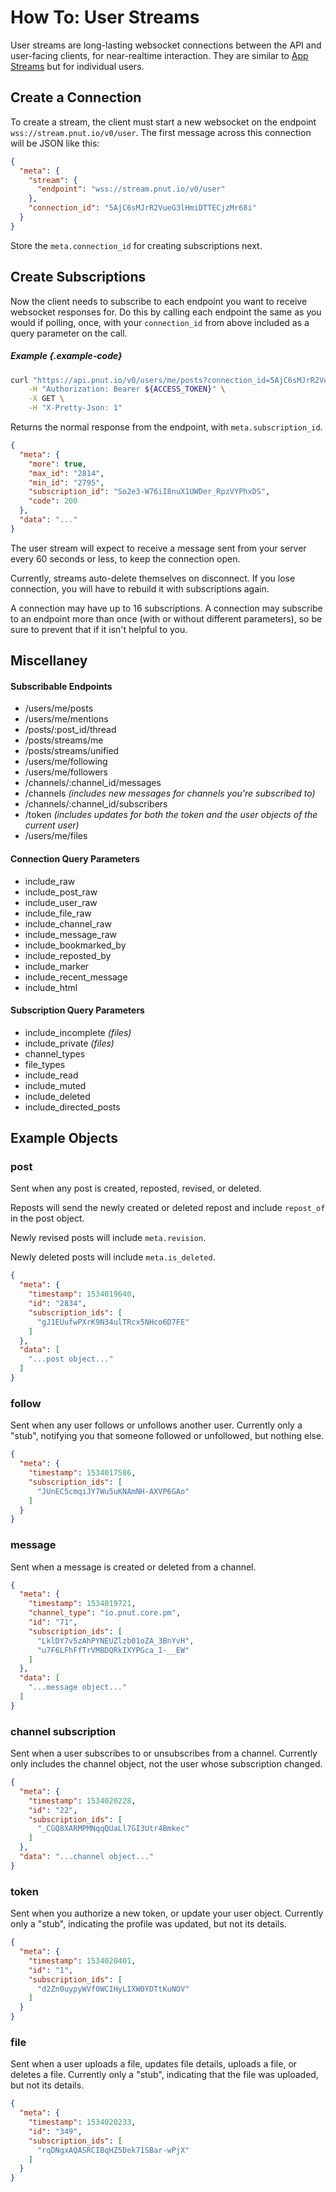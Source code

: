 # How To: User Streams

User streams are long-lasting websocket connections between the API and user-facing clients, for near-realtime interaction. They are similar to [App Streams](../resources/app-streams) but for individual users. 


## Create a Connection

To create a stream, the client must start a new websocket on the endpoint `wss://stream.pnut.io/v0/user`. The first message across this connection will be JSON like this:

```json
{
  "meta": {
    "stream": {
      "endpoint": "wss://stream.pnut.io/v0/user"
    },
    "connection_id": "5AjC6sMJrR2VueG3lHmiDTTECjzMr68i"
  }
}
```

Store the `meta.connection_id` for creating subscriptions next.


## Create Subscriptions

Now the client needs to subscribe to each endpoint you want to receive websocket responses for. Do this by calling each endpoint the same as you would if polling, once, with your `connection_id` from above included as a query parameter on the call.

##### Example {.example-code}

```bash
curl "https://api.pnut.io/v0/users/me/posts?connection_id=5AjC6sMJrR2VueG3lHmiDTTECjzMr68i" \
    -H "Authorization: Bearer ${ACCESS_TOKEN}" \
    -X GET \
    -H "X-Pretty-Json: 1"
```

Returns the normal response from the endpoint, with `meta.subscription_id`.

```json
{
  "meta": {
    "more": true,
    "max_id": "2814",
    "min_id": "2795",
    "subscription_id": "So2e3-W76iI8nuX1UWDer_RpzVYPhxDS",
    "code": 200
  },
  "data": "..."
}
```

The user stream will expect to receive a message sent from your server every 60 seconds or less, to keep the connection open.

Currently, streams auto-delete themselves on disconnect. If you lose connection, you will have to rebuild it with subscriptions again.

A connection may have up to 16 subscriptions. A connection may subscribe to an endpoint more than once (with or without different parameters), so be sure to prevent that if it isn't helpful to you.


## Miscellaney

#### Subscribable Endpoints

* /users/me/posts
* /users/me/mentions
* /posts/:post_id/thread
* /posts/streams/me
* /posts/streams/unified
* /users/me/following
* /users/me/followers
* /channels/:channel_id/messages
* /channels *(includes new messages for channels you're subscribed to)*
* /channels/:channel_id/subscribers
* /token *(includes updates for both the token and the user objects of the current user)*
* /users/me/files

#### Connection Query Parameters

* include_raw
* include_post_raw
* include_user_raw
* include_file_raw
* include_channel_raw
* include_message_raw
* include_bookmarked_by
* include_reposted_by
* include_marker
* include_recent_message
* include_html

#### Subscription Query Parameters

* include_incomplete *(files)*
* include_private *(files)*
* channel_types
* file_types
* include_read
* include_muted
* include_deleted
* include_directed_posts


## Example Objects

### post

Sent when any post is created, reposted, revised, or deleted.

Reposts will send the newly created or deleted repost and include `repost_of` in the post object.

Newly revised posts will include `meta.revision`.

Newly deleted posts will include `meta.is_deleted`.

```json
{
  "meta": {
    "timestamp": 1534019640,
    "id": "2834",
    "subscription_ids": [
      "gJ1EUufwPXrK9N34ulTRcx5NHco6D7FE"
    ]
  },
  "data": [
    "...post object..."
  ]
}
```


### follow

Sent when any user follows or unfollows another user. Currently only a "stub", notifying you that someone followed or unfollowed, but nothing else.

```json
{
  "meta": {
    "timestamp": 1534017586,
    "subscription_ids": [
      "JUnEC5cmqiJY7Wu5uKNAmNH-AXVP6GAo"
    ]
  }
}
```


### message

Sent when a message is created or deleted from a channel.

```json
{
  "meta": {
    "timestamp": 1534019721,
    "channel_type": "io.pnut.core.pm",
    "id": "71",
    "subscription_ids": [
      "LklDY7v5zAhPYNEUZlzb01oZA_3BnYvH",
      "u7F6LFhFfTrVMBDQRkIXYPGca_I-__EW"
    ]
  },
  "data": [
    "...message object..."
  ]
}
```


### channel subscription

Sent when a user subscribes to or unsubscribes from a channel. Currently only includes the channel object, not the user whose subscription changed.

```json
{
  "meta": {
    "timestamp": 1534020228,
    "id": "22",
    "subscription_ids": [
      "_CGQ8XARMPMNqqQUaLl7GI3Utr4Bmkec"
    ]
  },
  "data": "...channel object..."
}
```


### token

Sent when you authorize a new token, or update your user object. Currently only a "stub", indicating the profile was updated, but not its details.

```json
{
  "meta": {
    "timestamp": 1534020401,
    "id": "1",
    "subscription_ids": [
      "d2Zn0uypyWVf0WCIHyLIXW0YDTtKuNOV"
    ]
  }
}
```


### file

Sent when a user uploads a file, updates file details, uploads a file, or deletes a file. Currently only a "stub", indicating that the file was uploaded, but not its details.

```json
{
  "meta": {
    "timestamp": 1534020233,
    "id": "349",
    "subscription_ids": [
      "rqDNgxAQASRCIBqHZ5Dek71SBar-wPjX"
    ]
  }
}
```